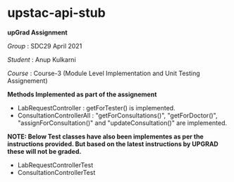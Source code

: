 # upstac-api-stub
**upGrad Assignment**


*Group* : SDC29 April 2021

*Student* : Anup Kulkarni

*Course* : Course-3 (Module Level Implementation and Unit Testing Assignement)


**Methods Implemented as part of the assignement**
- LabRequestController : getForTester() is implemented.
- ConsultationControllerAll : "getForConsultations()", "getForDoctor()", "assignForConsultation()" and "updateConsultation()" are implemented.

**NOTE: Below Test classes have also been implementes as per the instructions provided. But based on the latest instructions by UPGRAD these will not be graded.**
- LabRequestControllerTest
- ConsultationControllerTest
